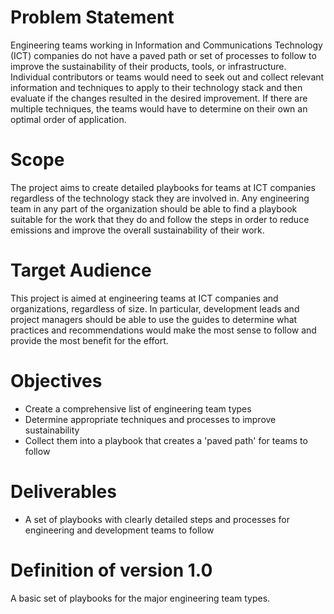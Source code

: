 # Problem Statement

Engineering teams working in Information and Communications Technology (ICT) companies do not have a paved path or set of processes to follow to improve the sustainability of their products, tools, or infrastructure.  Individual contributors or teams would need to seek out and collect relevant information and techniques to apply to their technology stack and then evaluate if the changes resulted in the desired improvement.  If there are multiple techniques, the teams would have to determine on their own an optimal order of application.

# Scope

The project aims to create detailed playbooks for teams at ICT companies regardless of the technology stack they are involved in.  Any engineering team in any part of the organization should be able to find a playbook suitable for the work that they do and follow the steps in order to reduce emissions and improve the overall sustainability of their work.

# Target Audience

This project is aimed at engineering teams at ICT companies and organizations, regardless of size.  In particular, development leads and project managers should be able to use the guides to determine what practices and recommendations would make the most sense to follow and provide the most benefit for the effort.

# Objectives

* Create a comprehensive list of engineering team types
* Determine appropriate techniques and processes to improve sustainability
* Collect them into a playbook that creates a 'paved path' for teams to follow

# Deliverables

* A set of playbooks with clearly detailed steps and processes for engineering and development teams to follow

# Definition of version 1.0

A basic set of playbooks for the major engineering team types.
